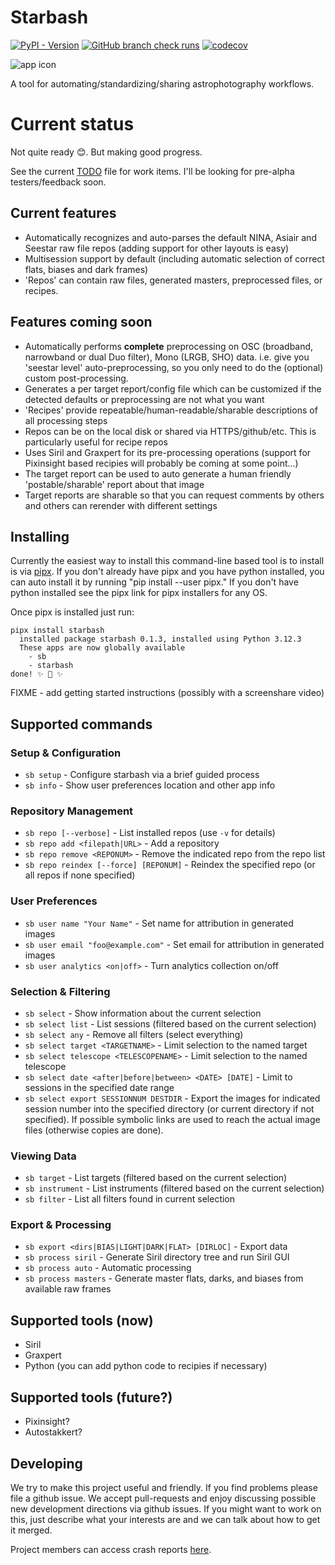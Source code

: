 # Starbash

[![PyPI - Version](https://img.shields.io/pypi/v/starbash)](https://pypi.org/project/starbash/)
[![GitHub branch check runs](https://img.shields.io/github/check-runs/geeksville/starbash/main)](https://github.com/geeksville/starbash/actions)
[![codecov](https://codecov.io/github/geeksville/starbash/graph/badge.svg?token=47RE10I7O1)](https://codecov.io/github/geeksville/starbash)

 ![app icon](https://raw.githubusercontent.com/geeksville/starbash/refs/heads/main/img/icon.png "Starbash: Astrophotography workflows simplified")

A tool for automating/standardizing/sharing astrophotography workflows.

# Current status

Not quite ready 😊.  But making good progress.

See the current [TODO](TODO.md) file for work items.  I'll be looking for pre-alpha testers/feedback soon.

## Current features

* Automatically recognizes and auto-parses the default NINA, Asiair and Seestar raw file repos (adding support for other layouts is easy)
* Multisession support by default (including automatic selection of correct flats, biases and dark frames)
* 'Repos' can contain raw files, generated masters, preprocessed files, or recipes.

## Features coming soon

* Automatically performs **complete** preprocessing on OSC (broadband, narrowband or dual Duo filter), Mono (LRGB, SHO) data.  i.e. give you 'seestar level' auto-preprocessing, so you only need to do the (optional) custom post-processing.
* Generates a per target report/config file which can be customized if the detected defaults or preprocessing are not what you want
* 'Recipes' provide repeatable/human-readable/sharable descriptions of all processing steps
* Repos can be on the local disk or shared via HTTPS/github/etc.  This is particularly useful for recipe repos
* Uses Siril and Graxpert for its pre-processing operations (support for Pixinsight based recipies will probably be coming at some point...)
* The target report can be used to auto generate a human friendly 'postable/sharable' report about that image
* Target reports are sharable so that you can request comments by others and others can rerender with different settings

## Installing

Currently the easiest way to install this command-line based tool is to install is via [pipx](https://pipx.pypa.io/stable/).  If you don't already have pipx and you have python installed, you can auto install it by running "pip install --user pipx."  If you don't have python installed see the pipx link for pipx installers for any OS.

Once pipx is installed just run:

```
pipx install starbash
  installed package starbash 0.1.3, installed using Python 3.12.3
  These apps are now globally available
    - sb
    - starbash
done! ✨ 🌟 ✨
```

FIXME - add getting started instructions (possibly with a screenshare video)

## Supported commands

### Setup & Configuration
- `sb setup` - Configure starbash via a brief guided process
- `sb info` - Show user preferences location and other app info

### Repository Management
- `sb repo [--verbose]` - List installed repos (use `-v` for details)
- `sb repo add <filepath|URL>` - Add a repository
- `sb repo remove <REPONUM>` - Remove the indicated repo from the repo list
- `sb repo reindex [--force] [REPONUM]` - Reindex the specified repo (or all repos if none specified)

### User Preferences
- `sb user name "Your Name"` - Set name for attribution in generated images
- `sb user email "foo@example.com"` - Set email for attribution in generated images
- `sb user analytics <on|off>` - Turn analytics collection on/off

### Selection & Filtering
- `sb select` - Show information about the current selection
- `sb select list` - List sessions (filtered based on the current selection)
- `sb select any` - Remove all filters (select everything)
- `sb select target <TARGETNAME>` - Limit selection to the named target
- `sb select telescope <TELESCOPENAME>` - Limit selection to the named telescope
- `sb select date <after|before|between> <DATE> [DATE]` - Limit to sessions in the specified date range
- `sb select export SESSIONNUM DESTDIR` - Export the images for indicated session number into the specified directory (or current directory if not specified).  If possible symbolic links are used to reach the actual image files (otherwise copies are done).

### Viewing Data
- `sb target` - List targets (filtered based on the current selection)
- `sb instrument` - List instruments (filtered based on the current selection)
- `sb filter` - List all filters found in current selection

### Export & Processing
- `sb export <dirs|BIAS|LIGHT|DARK|FLAT> [DIRLOC]` - Export data
- `sb process siril` - Generate Siril directory tree and run Siril GUI
- `sb process auto` - Automatic processing
- `sb process masters` - Generate master flats, darks, and biases from available raw frames

## Supported tools (now)

* Siril
* Graxpert
* Python (you can add python code to recipies if necessary)

## Supported tools (future?)

* Pixinsight?
* Autostakkert?

## Developing

We try to make this project useful and friendly.  If you find problems please file a github issue.
We accept pull-requests and enjoy discussing possible new development directions via github issues.  If you might want to work on this, just describe what your interests are and we can talk about how to get it merged.

Project members can access crash reports [here](https://geeksville.sentry.io/insights/projects/starbash/?project=4510264204132352).